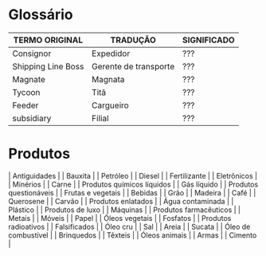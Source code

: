 Glossário
====================
| TERMO ORIGINAL  |  TRADUÇÃO  | SIGNIFICADO  |
| ------------------- | ------------------- |------------------- |
|  Consignor |  Expedidor | ??? |
|  Shipping Line Boss |  Gerente de transporte | ??? |
|  Magnate |  Magnata | ??? |
|  Tycoon |  Titã | ??? |
|  Feeder |  Cargueiro | ??? |
|  subsidiary |  Filial | ??? |

Produtos
====================
|	Antiguidades	|
|	Bauxita	|
|	Petróleo	|
|	Diesel	|
|	Fertilizante	|
|	Eletrônicos	|
|	Minérios	|
|	Carne	|
|	Produtos químicos líquidos	|
|	Gás líquido	|
|	Produtos questionáveis	|
|	Frutas e vegetais	|
|	Bebidas	|
|	Grão	|
|	Madeira	|
|	Café	|
|	Querosene	|
|	Carvão	|
|	Produtos enlatados	|
|	Água contaminada	|
|	Plástico	|
|	Produtos de luxo	|
|	Máquinas	|
|	Produtos farmacêuticos	|
|	Metais	|
|	Móveis	|
|	Papel	|
|	Óleos vegetais	|
|	Fosfatos	|
|	Produtos radioativos	|
|	Falsificados	|
|	Óleo cru	|
|	Sal	|
|	Areia	|
|	Sucata	|
|	Óleo de combustível	|
|	Brinquedos	|
|	Têxteis	|
|	Óleos animais	|
|	Armas	|
|	Cimento	|
